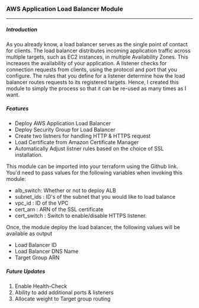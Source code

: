 ### AWS Application Load Balancer Module
-----------------
##### Introduction
As you already know, a load balancer serves as the single point of contact for clients. The load balancer distributes incoming application traffic across multiple targets, such as EC2 instances, in multiple Availability Zones. This increases the availability of your application. A listener checks for connection requests from clients, using the protocol and port that you configure. The rules that you define for a listener determine how the load balancer routes requests to its registered targets.
Hence, I created this module to simply the process so that it can be re-used as many times as I want.

##### Features

- Deploy AWS Application Load Balancer
- Deploy Security Group for Load Balancer
- Create two listners for handling HTTP & HTTPS request
- Load Certificate from Amazon Certificate Manager
- Automatically Adjust listner rules based on the choice of SSL installation.

This module can be imported into your terraform using the Github link. You'd need to pass values for the following variables when invoking this module:
* alb_switch: Whether or not to deploy ALB
* subnet_ids : ID's of the subnet that you would like to load balance
* vpc_id : ID of the VPC
* cert_arn : ARN of the SSL certificate
* cert_switch : Switch to enable/disable HTTPS listener.

Once, the module deploy the load balancer, the following values will be available as output
- Load Balancer ID
- Load Balancer DNS Name
- Target Group ARN

##### Future Updates
1. Enable Health-Check
2. Ability to add additional ports & listeners
3. Allocate weight to Target group routing

